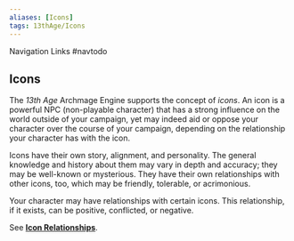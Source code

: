 ```yaml
---
aliases: [Icons]
tags: 13thAge/Icons
---
```

Navigation Links
#navtodo

## Icons

The *13th* *Age* Archmage Engine supports the concept of *icons*. An icon is a powerful NPC (non-playable character) that has a strong influence on the world outside of your campaign, yet may indeed aid or oppose your character over the course of your campaign, depending on the relationship your character has with the icon.

Icons have their own story, alignment, and personality. The general knowledge and history about them may vary in depth and accuracy; they may be well-known or mysterious. They have their own relationships with other icons, too, which may be friendly, tolerable, or acrimonious.

Your character may have relationships with certain icons. This relationship, if it exists, can be positive, conflicted, or negative.

See **[Icon Relationships](../Character%20Rules/6-Icon-Relationships.md)**.
